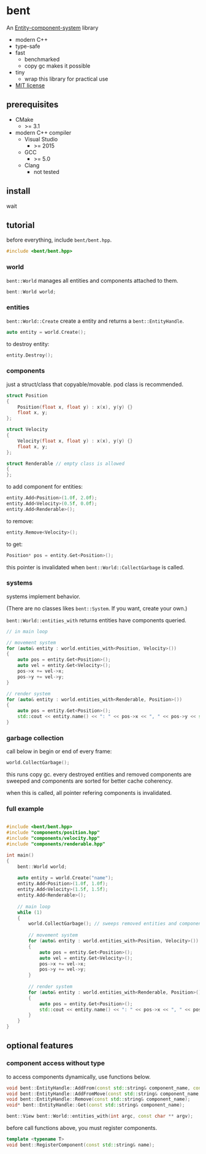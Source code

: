 # bent

An [Entity-component-system] library

* modern C++
* type-safe
* fast
  * benchmarked
  * copy gc makes it possible
* tiny
  * wrap this library for practical use
* [MIT license](LICENSE)

## prerequisites

* CMake
  * \>= 3.1
* modern C++ compiler
  * Visual Studio
    * \>= 2015
  * GCC
    * \>= 5.0
  * Clang
    * not tested

## install

wait

## tutorial

before everything, include `bent/bent.hpp`.

```cpp
#include <bent/bent.hpp>
```

### world

`bent::World` manages all entities and components attached to them.

```cpp
bent::World world;
```

### entities

`bent::World::Create` create a entity and returns a `bent::EntityHandle`.

```cpp
auto entity = world.Create();
```

to destroy entity:

```cpp
entity.Destroy();
```

### components

just a struct/class that copyable/movable. pod class is recommended.

```cpp
struct Position
{
	Position(float x, float y) : x(x), y(y) {}
	float x, y;
};

struct Velocity
{
	Velocity(float x, float y) : x(x), y(y) {}
	float x, y;
};

struct Renderable // empty class is allowed
{
};
```

to add component for entities:

```cpp
entity.Add<Position>(1.0f, 2.0f);
entity.Add<Velocity>(0.5f, 0.0f);
entity.Add<Renderable>();
```

to remove:

```cpp
entity.Remove<Velocity>();
```

to get:

```cpp
Position* pos = entity.Get<Position>();
```

this pointer is invalidated when `bent::World::CollectGarbage` is called.

### systems

systems implement behavior.

(There are no classes likes `bent::System`. If you want, create your own.)

`bent::World::entities_with` returns entities have components queried.

```cpp
// in main loop

// movement system
for (auto& entity : world.entities_with<Position, Velocity>())
{
	auto pos = entity.Get<Position>();
	auto vel = entity.Get<Velocity>();
	pos->x += vel->x;
	pos->y += vel->y;
}

// render system
for (auto& entity : world.entities_with<Renderable, Position>())
{
	auto pos = entity.Get<Position>();
	std::cout << entity.name() << ": " << pos->x << ", " << pos->y << std::endl;
}
```

### garbage collection

call below in begin or end of every frame:

```cpp
world.CollectGarbage();
```

this runs copy gc.
every destroyed entities and removed components are sweeped and components are sorted for better cache coherency.

when this is called, all pointer refering components is invalidated.

### full example

```cpp

#include <bent/bent.hpp>
#include "components/position.hpp"
#include "components/velocity.hpp"
#include "components/renderable.hpp"

int main()
{
	bent::World world;
	
	auto entity = world.Create("name");
	entity.Add<Position>(1.0f, 1.0f);
	entity.Add<Velocity>(1.5f, 1.5f);
	entity.Add<Renderable>();
	
	// main loop
	while (1)
	{
		world.CollectGarbage(); // sweeps removed entities and components. (And some optimizations)
		
		// movement system
		for (auto& entity : world.entities_with<Position, Velocity>())
		{
			auto pos = entity.Get<Position>();
			auto vel = entity.Get<Velocity>();
			pos->x += vel->x;
			pos->y += vel->y;
		}
		
		// render system
		for (auto& entity : world.entities_with<Renderable, Position>())
		{
			auto pos = entity.Get<Position>();
			std::cout << entity.name() << ": " << pos->x << ", " << pos->y << std::endl;
		}
	}
}

```

## optional features

### component access without type

to access components dynamically, use functions below.

```cpp
void bent::EntityHandle::AddFrom(const std::string& component_name, const void * value);
void bent::EntityHandle::AddFromMove(const std::string& component_name, void * value);
void bent::EntityHandle::Remove(const std::string& component_name);
void* bent::EntityHandle::Get(const std::string& component_name);

bent::View bent::World::entities_with(int argc, const char ** argv);
```

before call functions above, you must register components.

```cpp
template <typename T>
void bent::RegisterComponent(const std::string& name);
```

[Entity-component-system]: http://en.wikipedia.org/wiki/Entity_component_system
